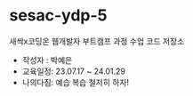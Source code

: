 # sesac-ydp-5
새싹x코딩온 웹개발자 부트캠프 과정 수업 코드 저장소

- 작성자 : 박예은
- 교육일정: 23.07.17 ~ 24.01.29
- 나의다짐: 예습 복습 철저히 하자!
